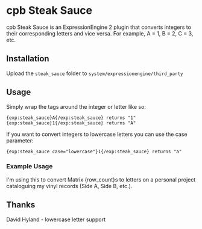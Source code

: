 cpb Steak Sauce
===============

cpb Steak Sauce is an ExpressionEngine 2 plugin that converts integers to their corresponding letters and vice versa. For example, A = 1, B = 2, C = 3, etc.

Installation
------------

Upload the `steak_sauce` folder to `system/expressionengine/third_party`


Usage
-----

Simply wrap the tags around the integer or letter like so:

	{exp:steak_sauce}A{/exp:steak_sauce} returns "1"
	{exp:steak_sauce}1{/exp:steak_sauce} returns "A"

If you want to convert integers to lowercase letters you can use the case parameter:

	{exp:steak_sauce case="lowercase"}1{/exp:steak_sauce} returns "a"

### Example Usage

I'm using this to convert Matrix {row_count}s to letters on a personal project cataloguing my vinyl records (Side A, Side B, etc.).

Thanks
------

David Hyland - lowercase letter support